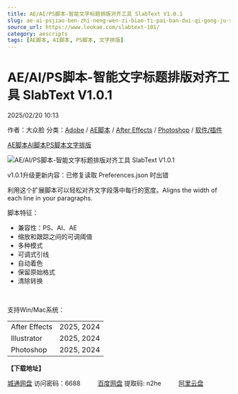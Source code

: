 ```yaml
---
title: AE/AI/PS脚本-智能文字标题排版对齐工具 SlabText V1.0.1
slug: ae-ai-psjiao-ben-zhi-neng-wen-zi-biao-ti-pai-ban-dui-qi-gong-ju-slabtext-v1-0-1
source_url: https://www.lookae.com/slabtext-101/
category: aescripts
tags: [AE脚本, AI脚本, PS脚本, 文字排版]
---
```

# AE/AI/PS脚本-智能文字标题排版对齐工具 SlabText V1.0.1

2025/02/20 10:13

作者：大众脸
分类：[Adobe](https://www.lookae.com/qitarjcj/adobezy/) / [AE脚本](https://www.lookae.com/after-effects/aescripts/) / [After Effects](https://www.lookae.com/after-effects/) / [Photoshop](https://www.lookae.com/qitarjcj/pszy/) / [软件/插件](https://www.lookae.com/qitarjcj/)

[AE脚本](https://www.lookae.com/tag/ae%e8%84%9a%e6%9c%ac/)[AI脚本](https://www.lookae.com/tag/ai%e8%84%9a%e6%9c%ac/)[PS脚本](https://www.lookae.com/tag/ps%e8%84%9a%e6%9c%ac/)[文字排版](https://www.lookae.com/tag/%e6%96%87%e5%ad%97%e6%8e%92%e7%89%88/)

![AE/AI/PS脚本-智能文字标题排版对齐工具 SlabText V1.0.1](https://www.lookae.com/wp-content/uploads/2025/01/SlabText.jpg "AE/AI/PS脚本-智能文字标题排版对齐工具 SlabText V1.0.1-LookAE.com")

v1.0.1升级更新内容：已修复读取 Preferences.json 时出错

利用这个扩展脚本可以轻松对齐文字段落中每行的宽度。Aligns the width of each line in your paragraphs.

脚本特征：

* 兼容性：PS、AI、AE
* 缩放和跟踪之间的可调阈值
* 多种模式
* 可调式引线
* 自动着色
* 保留原始格式
* 清除转换

[﻿﻿﻿](http://cloud.video.taobao.com/play/u/null/p/1/e/6/t/1/504166926476.mp4)

支持Win/Mac系统：

|  |  |
| --- | --- |
| After Effects | 2025, 2024 |
| Illustrator | 2025, 2024 |
| Photoshop | 2025, 2024 |

**【下载地址】**

[城通网盘](https://url70.ctfile.com/f/2827370-1461974413-becc05?p=4431) 访问密码：6688          [百度网盘](https://pan.baidu.com/s/1j_zIcz4dKf8_o67framfMw?pwd=n2he) 提取码: n2he          [阿里云盘](https://www.alipan.com/s/csYEUSdBNWe)
